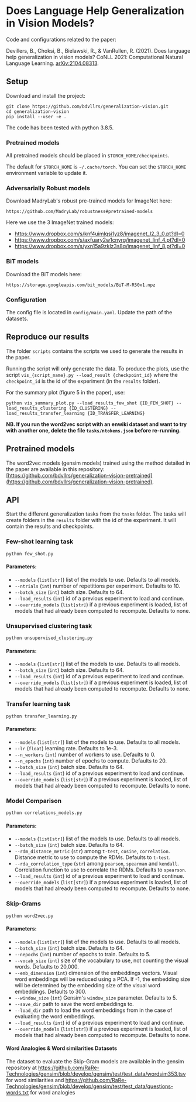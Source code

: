 # Does Language Help Generalization in Vision Models?
Code and configurations related to the paper:

Devillers, B., Choksi, B., Bielawski, R., & VanRullen, R. (2021). Does language help generalization in vision models? CoNLL 2021: Computational Natural Language Learning. [arXiv:2104.08313](https://arxiv.org/abs/2104.08313).

## Setup
Download and install the project:
```
git clone https://github.com/bdvllrs/generalization-vision.git
cd generalization-vision
pip install --user -e .
```

The code has been tested with python 3.8.5.

### Pretrained models
All pretrained models should be placed in `$TORCH_HOME/checkpoints`.

The default for `$TORCH_HOME` is `~/.cache/torch`. You can set the `$TORCH_HOME` environment
variable to update it.

### Adversarially Robust models
Download MadryLab's robust pre-trained models for ImageNet here: 
```
https://github.com/MadryLab/robustness#pretrained-models
```

Here we use the 3 ImageNet trained models:
- https://www.dropbox.com/s/knf4uimlqsi1yz8/imagenet_l2_3_0.pt?dl=0
- https://www.dropbox.com/s/axfuary2w1cnyrg/imagenet_linf_4.pt?dl=0
- https://www.dropbox.com/s/yxn15a9zklz3s8q/imagenet_linf_8.pt?dl=0

### BiT models
Download the BiT models here:
```
https://storage.googleapis.com/bit_models/BiT-M-R50x1.npz
```

### Configuration
The config file is located in `config/main.yaml`. 
Update the path of the datasets.


## Reproduce our results
The folder `scripts` contains the scripts we used to generate the results in the paper.

Running the script will only generate the data. To produce the plots, use the script `vis_{script_name}.py --load_result {checkpoint_id}`
where the `checkpoint_id` is the id of the experiment (in the `results` folder).

For the summary plot (figure 5 in the paper), use:
```
python vis_summary_plot.py --load_results_few_shot {ID_FEW_SHOT} --load_results_clustering {ID_CLUSTERING} --load_results_transfer_learning {ID_TRANSFER_LEARNING}
```

**NB. If you run the word2vec script with an enwiki dataset and want to try with another one, delete the file `tasks/ntokens.json` before re-running.**

## Pretrained models
The word2vec models (gensim models) trained using the method detailed in the paper are available in this repository: 
[https://github.com/bdvllrs/generalization-vision-pretrained](https://github.com/bdvllrs/generalization-vision-pretrained).

## API
Start the different generalization tasks from the `tasks` folder.
The tasks will create folders in the `results` folder with the id of the experiment.
It will contain the results and checkpoints.

### Few-shot learning task
```
python few_shot.py
```
#### Parameters:
- `--models` (`list[str]`) list of the models to use. Defaults to all models.
- `--ntrials` (`int`) number of repetitions per experiment. Defaults to 10.
- `--batch_size` (`int`) batch size. Defaults to 64.
- `--load_results` (`int`) id of a previous experiment to load and continue.
- `--override_models` (`list[str]`) if a previous experiment is loaded, list of models that had already been computed to recompute. Defaults to none. 

### Unsupervised clustering task
```
python unsupervised_clustering.py
```
#### Parameters:
- `--models` (`list[str]`) list of the models to use. Defaults to all models.
- `--batch_size` (`int`) batch size. Defaults to 64.
- `--load_results` (`int`) id of a previous experiment to load and continue.
- `--override_models` (`list[str]`) if a previous experiment is loaded, list of models that had already been computed to recompute. Defaults to none. 

### Transfer learning task
```
python transfer_learning.py
```
#### Parameters:
- `--models` (`list[str]`) list of the models to use. Defaults to all models.
- `--lr` (`float`) learning rate. Defaults to 1e-3.
- `--n_workers` (`int`) number of workers to use. Defaults to 0.
- `--n_epochs` (`int`) number of epochs to compute. Defaults to 20.  
- `--batch_size` (`int`) batch size. Defaults to 64.
- `--load_results` (`int`) id of a previous experiment to load and continue.
- `--override_models` (`list[str]`) if a previous experiment is loaded, list of models that had already been computed to recompute. Defaults to none. 

### Model Comparison
```
python correlations_models.py
```
#### Parameters:
- `--models` (`list[str]`) list of the models to use. Defaults to all models.
- `--batch_size` (`int`) batch size. Defaults to 64.
- `--rdm_distance_metric` (`str`) among `t-test`, `cosine`, `correlation`. Distance metric to use to compute the RDMs. Defaults to `t-test`.  
- `--rda_correlation_type` (`str`) among `pearson`, `spearman` and `kendall`. Correlation function to use to correlate the RDMs. Defaults to `spearson`.  
- `--load_results` (`int`) id of a previous experiment to load and continue.
- `--override_models` (`list[str]`) if a previous experiment is loaded, list of models that had already been computed to recompute. Defaults to none. 

### Skip-Grams
```
python word2vec.py
```
#### Parameters:
- `--models` (`list[str]`) list of the models to use. Defaults to all models.
- `--batch_size` (`int`) batch size. Defaults to 64.
- `--nepochs` (`int`) number of epochs to train. Defaults to 5.  
- `--vocab_size` (`int`) size of the vocabulary to use, not counting the visual words. Defaults to 20,000.
- `--emb_dimension` (`int`) dimension of the embeddings vectors. Visual word embeddings will be reduced using a PCA. If -1, the embedding size will be determined by the embedding size of the visual word embeddings. Defaults to 300.  
- `--window_size` (`int`)  Gensim's `window_size` parameter. Defaults to 5.
- `--save_dir` path to save the word embeddings to.
- `--load_dir` path to load the word embeddings from in the case of evaluating the word embeddings.
- `--load_results` (`int`) id of a previous experiment to load and continue.
- `--override_models` (`list[str]`) if a previous experiment is loaded, list of models that had already been computed to recompute. Defaults to none. 

#### Word Analogies & Word similarities Datasets
The dataset to evaluate the Skip-Gram models are available in the gensim repository at https://github.com/RaRe-Technologies/gensim/blob/develop/gensim/test/test_data/wordsim353.tsv for word similarities and https://github.com/RaRe-Technologies/gensim/blob/develop/gensim/test/test_data/questions-words.txt for word analogies
